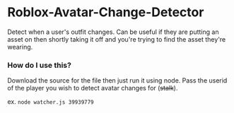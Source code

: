 # Roblox-Avatar-Change-Detector
Detect when a user's outfit changes. Can be useful if they are putting an asset on then shortly taking it off and you're trying to find the asset they're wearing. 

### How do I use this? 

Download the source for the file then just run it using node. Pass the userid of the player you wish to detect avatar changes for (~~stalk~~). 

ex. `node watcher.js 39939779`
